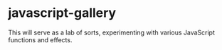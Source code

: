# javascript-gallery
This will serve as a lab of sorts, experimenting with various JavaScript functions and effects.
